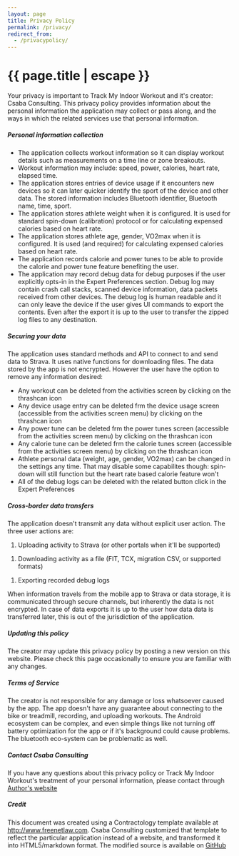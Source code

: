 ```yaml
---
layout: page
title: Privacy Policy
permalink: /privacy/
redirect_from:
  - /privacypolicy/
---
```


<h1 class="page-title">{{ page.title | escape }}</h1>

<div class="section">
  <div class="row">
    <div class="col s12">
      Your privacy is important to Track My Indoor Workout and it's creator:
      Csaba Consulting. This privacy policy provides information about
      the personal information the application may collect or pass along, and the
      ways in which the related services use that personal information.
    </div>
  </div>
</div>

<div class="divider"></div>

<div class="section">
  <h5>Personal information collection</h5>

  <div class="row">
    <div class="col s12">
      <ul>
        <li>The application collects workout information so it can display workout details such as measurements on a time line or zone breakouts.</li>
        <li>Workout information may include: speed, power, calories, heart rate, elapsed time.</li>
        <li>The application stores entries of device usage if it encounters new devices so it can later quicker identify the sport of the device and other data. The stored information includes Bluetooth identifier, Bluetooth name, time, sport.</li>
        <li>The application stores athlete weight when it is configured. It is used for standard spin-down (calibration) protocol or for calculating expensed calories based on heart rate.</li>
        <li>The application stores athlete age, gender, VO2max when it is configured. It is used (and required) for calculating expensed calories based on heart rate.</li>
        <li>The application records calorie and power tunes to be able to provide the calorie and power tune feature benefiting the user.</li>
        <li>The application may record debug data for debug purposes if the user explicitly opts-in in the Expert Preferences section. Debug log may contain crash call stacks, scanned device information, data packets received from other devices. The debug log is human readable and it can only leave the device if the user gives UI commands to export the contents. Even after the export it is up to the user to transfer the zipped log files to any destination.</li>
      </ul>
    </div>
  </div>
</div>

<div class="divider"></div>

<div class="section">
  <h5>Securing your data</h5>

  <div class="row">
    <div class="col s12">
      The application uses standard methods and API to connect to and send data to Strava. It uses native functions for downloading files. The data stored by the app is not encrypted. However the user have the option to remove any information desired:
      <ul>
        <li>Any workout can be deleted from the activities screen by clicking on the thrashcan icon</li>
        <li>Any device usage entry can be deleted frm the device usage screen
        (accessible from the activities screen menu) by clicking on the thrashcan icon</li>
        <li>Any power tune can be deleted frm the power tunes screen
        (accessible from the activities screen menu) by clicking on the thrashcan icon</li>
        <li>Any calorie tune can be deleted frm the calorie tunes screen
        (accessible from the activities screen menu) by clicking on the thrashcan icon</li>
        <li>Athlete personal data (weight, age, gender, VO2max) can be changed in the settings any time. That may disable some capabilites though: spin-down will still function but the heart rate based calorie feature won't</li>
        <li>All of the debug logs can be deleted with the related button click in the Expert Preferences</li>
      </ul>
    </div>
  </div>
</div>

<div class="divider"></div>

<div class="section">
  <h5>Cross-border data transfers</h5>

  <div class="row">
    <div class="col s12">
      The application doesn't transmit any data without explicit user action. The three user actions are:
      <ol>
        <li>Uploading activity to Strava (or other portals when it'll be supported)</li>
      </ol>
      <ol>
        <li>Downloading activity as a file (FIT, TCX, migration CSV, or supported formats)</li>
      </ol>
      <ol>
        <li>Exporting recorded debug logs</li>
      </ol>
    </div>
    <div class="col s12">
      When information travels from the mobile app to Strava or data storage, it is communicated through secure channels, but inherently the data is not encrypted. In case of data exports it is up to the user how data data is transferred later, this is out of the jurisdiction of the application.
    </div>
  </div>
</div>

<div class="divider"></div>

<div class="section">
  <h5>Updating this policy</h5>

  <div class="row">
    <div class="col s12">
      The creator may update this privacy policy by posting a new version on this website.
      Please check this page occasionally to ensure you are familiar with any changes.
    </div>
  </div>
</div>

<div class="divider"></div>

<div class="section">
  <h5>Terms of Service</h5>

  <div class="row">
    <div class="col s12">
      The creator is not responsible for any damage or loss whatsoever caused by the app. The app doesn't have any guarantee about connecting to the bike or treadmill, recording, and uploading workouts. The Android ecosystem can be complex, and even simple things like not turning off battery optimization for the app or if it's background could cause problems. The bluetooth eco-system can be problematic as well.
    </div>
  </div>
</div>

<div class="divider"></div>

<div class="section">
  <h5>Contact Csaba Consulting</h5>

  <div class="row">
    <div class="col s12">
      If you have any questions about this privacy policy or Track My Indoor Workout's treatment of your personal
      information, please contact through <a href="https://csaba.page/">Author's website</a>
    </div>
  </div>
</div>

<div class="divider"></div>

<div class="section">
  <h5>Credit</h5>

  <div class="row">
    <div class="col s12">
      This document was created using a Contractology template available at <a href="http://www.freenetlaw.com/">http://www.freenetlaw.com</a>.
      Csaba Consulting customized that template to reflect the particular application instead of a website,
      and transformed it into HTML5/markdown format. The modified source is available on 
      <a href="https://github.com/TrackMyIndoorWorkout/TrackMyIndoorWorkout.github.io/blob/master/privacy-statement.md">GitHub</a>
    </div>
  </div>
</div>
